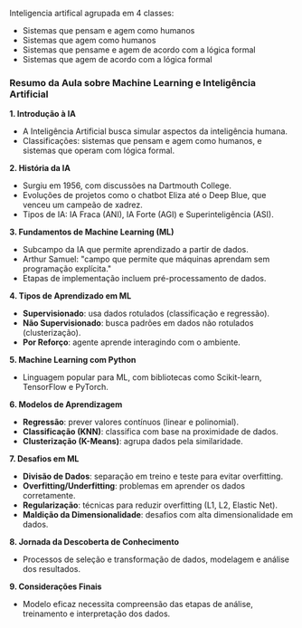 Inteligencia artifical agrupada em 4 classes:
- Sistemas que pensam e agem como humanos
- Sistemas que agem como humanos
- Sistemas que pensame e agem de acordo com a lógica formal 
- Sistemas que agem de acordo com a lógica formal 


### Resumo da Aula sobre Machine Learning e Inteligência Artificial

**1. Introdução à IA**
- A Inteligência Artificial busca simular aspectos da inteligência humana.
- Classificações: sistemas que pensam e agem como humanos, e sistemas que operam com lógica formal.

**2. História da IA**
- Surgiu em 1956, com discussões na Dartmouth College.
- Evoluções de projetos como o chatbot Eliza até o Deep Blue, que venceu um campeão de xadrez.
- Tipos de IA: IA Fraca (ANI), IA Forte (AGI) e Superinteligência (ASI).

**3. Fundamentos de Machine Learning (ML)**
- Subcampo da IA que permite aprendizado a partir de dados.
- Arthur Samuel: &quot;campo que permite que máquinas aprendam sem programação explícita.&quot;
- Etapas de implementação incluem pré-processamento de dados.

**4. Tipos de Aprendizado em ML**
- **Supervisionado**: usa dados rotulados (classificação e regressão).
- **Não Supervisionado**: busca padrões em dados não rotulados (clusterização).
- **Por Reforço**: agente aprende interagindo com o ambiente.

**5. Machine Learning com Python**
- Linguagem popular para ML, com bibliotecas como Scikit-learn, TensorFlow e PyTorch.

**6. Modelos de Aprendizagem**
- **Regressão**: prever valores contínuos (linear e polinomial).
- **Classificação (KNN)**: classifica com base na proximidade de dados.
- **Clusterização (K-Means)**: agrupa dados pela similaridade.

**7. Desafios em ML**
- **Divisão de Dados**: separação em treino e teste para evitar overfitting.
- **Overfitting/Underfitting**: problemas em aprender os dados corretamente.
- **Regularização**: técnicas para reduzir overfitting (L1, L2, Elastic Net).
- **Maldição da Dimensionalidade**: desafios com alta dimensionalidade em dados.

**8. Jornada da Descoberta de Conhecimento**
- Processos de seleção e transformação de dados, modelagem e análise dos resultados.

**9. Considerações Finais**
- Modelo eficaz necessita compreensão das etapas de análise, treinamento e interpretação dos dados.

